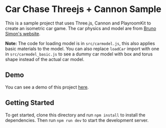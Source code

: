 # Car Chase Threejs + Cannon Sample

This is a sample project that uses Three.js, Cannon and PlayroomKit to create an isometric car game. The car physics and model are from [Bruno Simon's website](https://bruno-simon.com/).

**Note:** The code for loading model is in `src/carmodel.js`, this also applies basic materials to the model. You can also replace `loadCar` import with one in `src/carmodel_basic.js` to see a dummy car model with box and torus shape instead of the actual car model.

## Demo

You can see a demo of this project [here](#).

## Getting Started

To get started, clone this directory and run `npm install` to install the dependencies.
Then run `npm run dev` to start the development server.

<!-- ![Screenshot of the game](./screenshot.png) -->